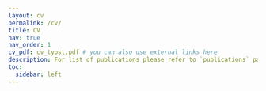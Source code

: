 ```yaml
---
layout: cv
permalink: /cv/
title: CV
nav: true
nav_order: 1
cv_pdf: cv_typst.pdf # you can also use external links here
description: For list of publications please refer to `publications` page or the pdf version ===>
toc:
  sidebar: left
---
```

